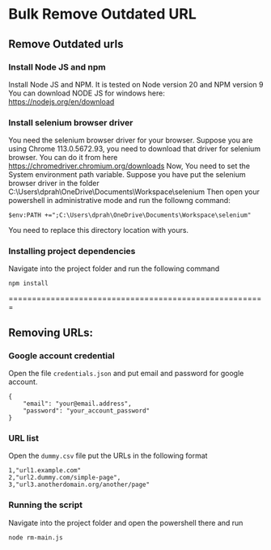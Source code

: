 # Bulk Remove Outdated URL
## Remove Outdated urls

### Install Node JS and npm
Install Node JS and NPM. It is tested on Node version 20 and NPM version 9
You can download NODE JS for windows here: https://nodejs.org/en/download

### Install selenium browser driver

You need the selenium browser driver for your browser.
Suppose you are using Chrome 113.0.5672.93, you need to download that driver for selenium browser. You can do it from here  https://chromedriver.chromium.org/downloads
Now, You need to set the System environment path variable. Suppose you have put the selenium browser driver in the  folder  C:\Users\dprah\OneDrive\Documents\Workspace\selenium
Then open your powershell in administrative mode and run the followng command:
```
$env:PATH +=";C:\Users\dprah\OneDrive\Documents\Workspace\selenium"
```
You need to replace this directory location with yours.

### Installing project dependencies

Navigate into the project folder and run the following command

```
npm install
```
=======================================================
## Removing URLs:
### Google account credential
Open the file `credentials.json` and put email and password for google account.

```
{
    "email": "your@email.address",
    "password": "your_account_password"
}
```
### URL list

Open the `dummy.csv` file put the URLs in the following format

```
1,"url1.example.com"
2,"url2.dummy.com/simple-page",
3,"url3.anotherdomain.org/another/page"
```

### Running the script

Navigate into the project folder and open the powershell there and run
```
node rm-main.js
```